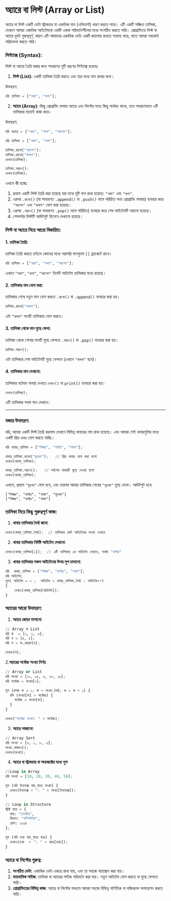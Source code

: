 # অ্যারে বা লিস্ট (Array or List)

অ্যারে বা লিস্ট একটি ডেটা স্ট্রাকচার যা একাধিক মান (এলিমেন্ট) ধারণ করতে পারে। এটি একটি সজ্জিত তালিকা, যেখানে আমরা একাধিক আইটেমকে একটি একক পরিবর্তনশীলের মধ্যে সংগঠিত করতে পারি। প্রোগ্রামিংয়ে লিস্ট বা অ্যারে খুবই গুরুত্বপূর্ণ, কারণ এটি আমাদের একাধিক ডেটা একটি জায়গায় রাখতে সাহায্য করে, যাতে আমরা সহজেই পরিচালনা করতে পারি।

### সিন্ট্যাক্স (Syntax):

লিস্ট বা অ্যারে তৈরি করার জন্য সাধারণত দুটি ধরণের সিন্ট্যাক্স রয়েছে:

1. **লিস্ট (List)**: একটি তালিকা তৈরি করতে এবং তার মধ্যে মান রাখার জন্য।

উদাহরণ:

 ```py
 ধরি তালিকা = ["আম", "কলা"];
 ```

2. **অ্যারে (Array)**: কিছু প্রোগ্রামিং ভাষায় অ্যারে এবং লিস্টের মধ্যে কিছু পার্থক্য থাকে, তবে সাধারণভাবে এটি তালিকার মতোই কাজ করে।

উদাহরণ:

```py
ধরি অ্যারে = ["আম", "কলা", "আপেল"];
```

```py
ধরি তালিকা = ["আম", "কলা"];

তালিকা.রাখো("আপেল");
তালিকা.রাখো("কমলা");
দেখাও(তালিকা);

তালিকা.সরাও();
দেখাও(তালিকা);
```

এখানে কী হচ্ছে:

1. প্রথমে একটি লিস্ট তৈরি করা হয়েছে যার মধ্যে দুটি ফল রাখা হয়েছে: `"আম"` এবং `"কলা"`.
2. এরপর `.রাখো()` (যা সাধারণত `.append()` বা `.push()` নামে পরিচিত অন্য প্রোগ্রামিং ভাষায়) ব্যবহার করে `"আপেল"` এবং `"কমলা"` যোগ করা হয়েছে।
3. এরপর `.সরাও()` (যা সাধারণত `.pop()` নামে পরিচিত) ব্যবহার করে শেষ আইটেমটি সরানো হয়েছে।
4. শেষপর্যন্ত লিস্টটি আউটপুট হিসেবে দেখানো হয়েছে।

### লিস্ট বা অ্যারে নিয়ে আরো বিস্তারিত:

#### 1. **তালিকা তৈরি**:

তালিকা তৈরি করতে চাইলে কোডের মধ্যে সরাসরি মানগুলো `[]` ব্র্যাকেটে রাখে।

```py
ধরি তালিকা = ["আম", "কলা", "আপেল"];
```

এখানে `"আম"`, `"কলা"`, `"আপেল"` তিনটি আইটেম তালিকার মধ্যে রয়েছে।

#### 2. **তালিকায় মান যোগ করা**:

তালিকার শেষে নতুন মান যোগ করতে `.রাখো()` বা `.append()` ব্যবহার করা হয়।

```py
তালিকা.রাখো("কমলা");
```

এটা `"কমলা"` মানটি তালিকায় যোগ করবে।

#### 3. **তালিকা থেকে মান মুছে ফেলা**:

তালিকা থেকে শেষের মানটি মুছে ফেলতে `.সরাও()` বা `.pop()` ব্যবহার করা হয়।

```py
তালিকা.সরাও(); 
```

এটা তালিকার শেষ আইটেমটি মুছে ফেলবে (এখানে `"কমলা"` হবে)।

#### 4. **তালিকার মান দেখানো**:

তালিকার বর্তমান অবস্থা দেখতে `দেখাও()` বা `print()` ব্যবহার করা হয়।

```py
দেখাও(তালিকা); 
```

এটি তালিকার সমস্ত মান দেখাবে।

---

### মজার উদাহরণ:

ধরি, আমরা একটি লিস্ট তৈরি করলাম যেখানে বিভিন্ন খাবারের নাম রাখা হয়েছে। এবং আমরা সেই খাবারগুলির মধ্যে একটি প্রিয় ```খাবার``` যোগ করতে যাচ্ছি।

```py
ধরি খাবার_তালিকা = ["পিজ্জা", "বার্গার", "পাস্তা"];

খাবার_তালিকা.রাখো("ফুচকা");   // প্রিয় খাবার যোগ করা হলো
দেখাও(খাবার_তালিকা);

খাবার_তালিকা.সরাও();   // সর্বশেষ খাবারটি মুছে দেওয়া হলো
দেখাও(খাবার_তালিকা);
```

এখানে, প্রথমে `"ফুচকা"` যোগ হবে, এবং তারপর আমরা তালিকার শেষের `"ফুচকা"` মুছে দেবো। আউটপুট হবে:

```
["পিজ্জা", "বার্গার", "পাস্তা", "ফুচকা"]
["পিজ্জা", "বার্গার", "পাস্তা"]
```

### তালিকা নিয়ে কিছু গুরুত্বপূর্ণ কাজ:

1. **খাবার তালিকার দৈর্ঘ্য জানা**:

```py
দেখাও(খাবার_তালিকা.দৈর্ঘ্য);  // তালিকার মোট আইটেমের সংখ্যা দেখাবে
```

2. **খাবার তালিকার নির্দিষ্ট আইটেম দেখানো**:

```py
দেখাও(খাবার_তালিকা[১]);  // এটি তালিকার ২য় আইটেম দেখাবে, অর্থাৎ "বার্গার"
```

3. **খাবার তালিকার সকল আইটেমের উপর লুপ চালানো**:

```py
ধরি  খাবার_তালিকা = ["পিজ্জা", "বার্গার", "পাস্তা"];
ধরি আইটেম;
লুপ( আইটেম = ০ ;  আইটেম < খাবার_তালিকা.দৈর্ঘ্য ; আইটেম++)
{
    দেখাও(খাবার_তালিকা[আইটেম]);
}
```
### অ্যারের আরো উদাহরণ:

1. **অ্যারে জোড়া লাগানো**:
```py
// Array বা List
ধরি ক  = [১, ২, ৩];
ধরি খ = [৪, ৫];
ধরি গ = ক.জোড়া(খ);

দেখাও(গ);
```
2.**অ্যারের সর্বোচ্চ সংখ্যা নির্ণয়**:
```py
// Array or List
ধরি সংখ্যা = [১০, ২৫, ৫, ৩০, ১৫];
ধরি সর্বোচ্চ = সংখ্যা[০];

লুপ (চলক ক = ১; ক < সংখ্যা.দৈর্ঘ্য; ক = ক + ১) {
  যদি (সংখ্যা[ক] > সর্বোচ্চ) {
    সর্বোচ্চ = সংখ্যা[ক];
  }
}

দেখাও("সর্বোচ্চ সংখ্যা: " + সর্বোচ্চ);
```
3. **অ্যারে সাজানো**:
```py
// Array Sort
ধরি সংখ্যা = [৫, ১, ৮, ৩];
সংখ্যা.সাজাও();
দেখাও(সংখ্যা);
```
4. **অ্যারে বা স্ট্রাকচার বা অবজেক্টের মধ্যে লুপ**
```py
//Loop in Array
ধরি সংখ্যা = [10, 20, 30, 40, 50];

লুপ (ধরি ইনডেক্স যার_মধ্যে সংখ্যা) {
  দেখাও(ইনডেক্স + ": " + সংখ্যা[ইনডেক্স]);
}

// Loop in Structure
স্ট্রাক্ট ছাত্র = {
  নাম: "তানভীর",
  বিভাগ: "কম্পিউটার",
  রোল: ১২৩৪
};

লুপ (ধরি তথ্য যার_মধ্যে ছাত্র) {
  দেখাও(তথ্য  + ": " + ছাত্র[তথ্য]);
}
```


### অ্যারে বা লিস্টের গুরুত্ব:

1. **সংগঠিত ডেটা**: একাধিক ডেটা একত্রে রাখা যায়, এবং তা সহজে অ্যাক্সেস করা যায়।
2. **ডায়নামিক সাইজ**: তালিকা বা অ্যারের সাইজ পরিবর্তন করা যায়। নতুন আইটেম যোগ করতে বা মুছে ফেলতে পারি।
3. **প্রোগ্রামিংয়ের বিভিন্ন কাজ**: অ্যারে বা লিস্টের মাধ্যমে আমরা সহজে বিভিন্ন গাণিতিক বা লজিক্যাল অপারেশন করতে পারি।

